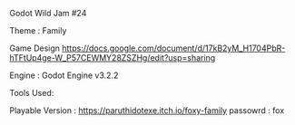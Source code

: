 Godot Wild Jam #24

Theme : Family 

Game Design
https://docs.google.com/document/d/17kB2yM_H1704PbR-hTFtUp4ge-W_P57CEWMY28ZSZHg/edit?usp=sharing

Engine : Godot Engine v3.2.2


Tools Used:


Playable Version : https://paruthidotexe.itch.io/foxy-family
passowrd : fox


